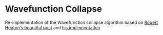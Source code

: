 # Wavefunction Collapse

Re-implementation of the Wavefunction collapse algorithm based on [Robert Heaton's beautiful post](https://robertheaton.com/2018/12/17/wavefunction-collapse-algorithm/) and [his implementation](https://github.com/robert/wavefunction-collapse/blob/093d218e79f01cbb7787b898b458cc5d174ad7cb/main.py#L278)
